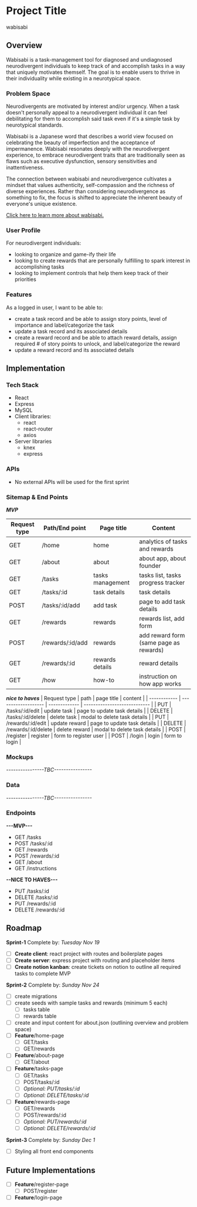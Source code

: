 # Project Title

wabisabi

## Overview

<!-- What is your app? Give a brief description in a couple of sentences. -->

Wabisabi is a task-management tool for diagnosed and undiagnosed neurodivergent individuals to keep track of and accomplish tasks in a way that uniquely motivates themself. The goal is to enable users to thrive in their individuality while existing in a neurotypical space.

### Problem Space

<!-- Why is your app needed? Give any background information around any pain points or other reasons. -->

Neurodivergents are motivated by interest and/or urgency. When a task doesn't personally appeal to a neurodivergent individual it can feel debilitating for them to accomplish said task even if it's a simple task by neurotypical standards.

Wabisabi is a Japanese word that describes a world view focused on celebrating the beauty of imperfection and the acceptance of impermanence. Wabisabi resonates deeply with the neurodivergent experience, to embrace neurodivergent traits that are traditionally seen as flaws such as executive dysfunction, sensory sensitivities and inattentiveness.

The connection between wabisabi and neurodivergence cultivates a mindset that values authenticity, self-compassion and the richness of diverse experiences. Rather than considering neurodivergence as something to fix, the focus is shifted to appreciate the inherent beauty of everyone's unique existence.

[Click here to learn more about wabisabi.](https://en.wikipedia.org/wiki/Wabi-sabi)

### User Profile

<!-- Who will use your app? How will they use it? Add any special considerations that your app must take into account. -->

For neurodivergent individuals:

- looking to organize and game-ify their life
- looking to create rewards that are personally fulfilling to spark interest in accomplishing tasks
- looking to implement controls that help them keep track of their priorities

### Features

As a logged in user, I want to be able to:

- create a task record and be able to assign story points, level of importance and label/categorize the task
- update a task record and its associated details
- create a reward record and be able to attach reward details, assign required # of story points to unlock, and label/categorize the reward
- update a reward record and its associated details

## Implementation

### Tech Stack

- React
- Express
- MySQL
- Client libraries:
  - react
  - react-router
  - axios
- Server libraries
  - knex
  - express

### APIs

- No external APIs will be used for the first sprint

### Sitemap & End Points

<!-- List the pages of your app with brief descriptions. You can show this visually, or write it out. -->

**_MVP_**

| Request type | Path/End point   | Page title       | Content                                |
| ------------ | ---------------- | ---------------- | -------------------------------------- |
| GET          | /home            | home             | analytics of tasks and rewards         |
| GET          | /about           | about            | about app, about founder               |
| GET          | /tasks           | tasks management | tasks list, tasks progress tracker     |
| GET          | /tasks/:id       | task details     | task details                           |
| POST         | /tasks/:id/add   | add task         | page to add task details               |
| GET          | /rewards         | rewards          | rewards list, add form                 |
| POST         | /rewards/:id/add | rewards          | add reward form (same page as rewards) |
| GET          | /rewards/:id     | rewards details  | reward details                         |
| GET          | /how             | how-to           | instruction on how app works           |

**_nice to haves_**
| Request type | path                | page title    | content                      |
| ------------ | ------------------- | ------------- | ---------------------------- |
| PUT          | /tasks/:id/edit     | update task   | page to update task details  |
| DELETE       | /tasks/:id/delete   | delete task   | modal to delete task details |
| PUT          | /rewards/:id/edit   | update reward | page to update task details  |
| DELETE       | /rewards/:id/delete | delete reward | modal to delete task details |
| POST         | /register           | register      | form to register user        |
| POST         | /login              | login         | form to login                |

### Mockups

<!-- Provide visuals of your app's screens. You can use pictures of hand-drawn sketches, or wireframing tools like Figma. -->

_----------------TBC----------------_

### Data

<!-- Describe your data and the relationships between the data points. You can show this visually using diagrams, or write it out.  -->

_----------------TBC----------------_

### Endpoints

<!-- List endpoints that your server will implement, including HTTP methods, parameters, and example responses. -->

**---MVP---**

- GET /tasks
- POST /tasks/:id
- GET /rewards
- POST /rewards/:id
- GET /about
- GET /instructions

**--NICE TO HAVES---**

- PUT /tasks/:id
- DELETE /tasks/:id
- PUT /rewards/:id
- DELETE /rewards/:id

## Roadmap

<!-- Scope your project as a sprint. Break down the tasks that will need to be completed and map out timeframes for implementation working back from the capstone due date.  -->

**Sprint-1**
Complete by: _Tuesday Nov 19_

- [ ] **Create client**: react project with routes and boilerplate pages
- [ ] **Create server**: express project with routing and placeholder items
- [ ] **Create notion kanban**: create tickets on notion to outline all required tasks to complete MVP

**Sprint-2**
Complete by: _Sunday Nov 24_

- [ ] create migrations
- [ ] create seeds with sample tasks and rewards (minimum 5 each)
  - [ ] tasks table
  - [ ] rewards table
- [ ] create and input content for about.json (outlining overview and problem space)
- [ ] **Feature**/home-page
  - [ ] GET/tasks
  - [ ] GET/rewards
- [ ] **Feature**/about-page
  - [ ] GET/about
- [ ] **Feature**/tasks-page
  - [ ] GET/tasks
  - [ ] POST/tasks/:id
  - [ ] _Optional: PUT/tasks/:id_
  - [ ] _Optional: DELETE/tasks/:id_
- [ ] **Feature**/rewards-page
  - [ ] GET/rewards
  - [ ] POST/rewards/:id
  - [ ] _Optional: PUT/rewards/:id_
  - [ ] _Optional: DELETE/rewards/:id_

**Sprint-3**
Complete by: _Sunday Dec 1_

- [ ] Styling all front end components

## Future Implementations

- [ ] **Feature**/register-page
  - [ ] POST/register
- [ ] **Feature**/login-page
